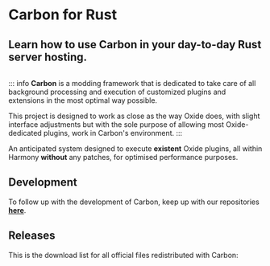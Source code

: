 # Carbon for Rust
## Learn how to use Carbon in your day-to-day Rust server hosting.

<figure><img src="/logos/logo_w.png" alt=""><figcaption></figcaption></figure>

::: info
**Carbon** is a modding framework that is dedicated to take care of all background processing and execution of customized plugins and extensions in the most optimal way possible.

This project is designed to work as close as the way Oxide does, with slight interface adjustments but with the sole purpose of allowing most Oxide-dedicated plugins, work in Carbon's environment.
:::

An anticipated system designed to execute **existent** Oxide plugins, all within Harmony **without** any patches, for optimised performance purposes.

## Development

To follow up with the development of Carbon, keep up with our repositories [**here**](https://github.com/CarbonCommunity).

## Releases

This is the download list for all official files redistributed with Carbon:

